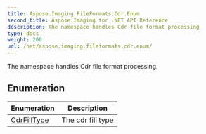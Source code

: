 ```yaml
---
title: Aspose.Imaging.FileFormats.Cdr.Enum
second_title: Aspose.Imaging for .NET API Reference
description: The namespace handles Cdr file format processing
type: docs
weight: 200
url: /net/aspose.imaging.fileformats.cdr.enum/
---
```

The namespace handles Cdr file format processing.

## Enumeration

| Enumeration | Description |
| --- | --- |
| [CdrFillType](./cdrfilltype/) | The cdr fill type |


